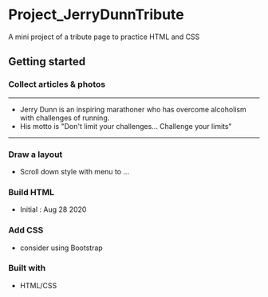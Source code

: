 # Project_JerryDunnTribute
A mini project of a tribute page to practice HTML and CSS
## Getting started
### Collect articles & photos
---
- Jerry Dunn is an inspiring marathoner who has overcome alcoholism with challenges of running.
- His motto is "Don't limit your challenges... Challenge your limits"
---
### Draw a layout
- Scroll down style with menu to ...
### Build HTML
- Initial : Aug 28 2020
### Add CSS
- consider using Bootstrap
### Built with
- HTML/CSS

